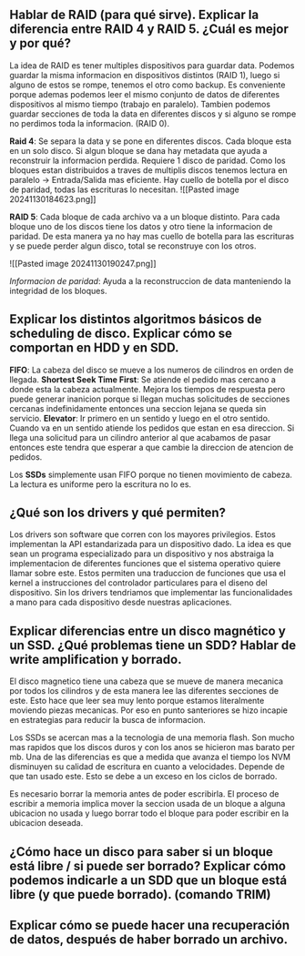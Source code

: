 ##  Hablar de RAID (para qué sirve). Explicar la diferencia entre RAID 4 y RAID 5. ¿Cuál es mejor y por qué?

La idea de RAID es tener multiples dispositivos para guardar data. 
Podemos guardar la misma informacion en dispositivos distintos (RAID 1), luego si alguno de estos se rompe, tenemos el otro como backup. Es conveniente porque ademas podemos leer el mismo conjunto de datos de diferentes dispositivos al mismo tiempo (trabajo en paralelo).
Tambien podemos guardar secciones de toda la data en diferentes discos y si alguno se rompe no perdimos toda la informacion. (RAID 0).

**Raid 4**: Se separa la data y se pone en diferentes discos. Cada bloque esta en un solo disco. Si algun bloque se dana hay metadata que ayuda a reconstruir la informacion perdida. Requiere 1 disco de paridad.
Como los bloques estan distribuidos a traves de multiplis discos tenemos lectura en paralelo -> Entrada/Salida mas eficiente.
Hay cuello de botella por el disco de paridad, todas las escrituras lo necesitan.
![[Pasted image 20241130184623.png]]

**RAID 5**: Cada bloque de cada archivo va a un bloque distinto. Para cada bloque uno de los discos tiene los datos y otro tiene la informacion de paridad. De esta manera ya no hay mas cuello de botella para las escrituras y se puede perder algun disco, total se reconstruye con los otros.

![[Pasted image 20241130190247.png]]

*Informacion de paridad*: Ayuda a la reconstruccion de data manteniendo la integridad de los bloques.

## Explicar los distintos algoritmos básicos de scheduling de disco. Explicar cómo se comportan en HDD y en SDD.

**FIFO**: La cabeza del disco se mueve a los numeros de cilindros en orden de llegada.
**Shortest Seek Time First**: Se atiende el pedido mas cercano a donde esta la cabeza actualmente. Mejora los tiempos de respuesta pero puede generar inanicion porque si llegan muchas solicitudes de secciones cercanas indefinidamente entonces una seccion lejana se queda sin servicio.
**Elevator**: Ir primero en un sentido y luego en el otro sentido. Cuando va en un sentido atiende los pedidos que estan en esa direccion.
Si llega una solicitud para un cilindro anterior al que acabamos de pasar entonces este tendra que esperar a que cambie la direccion de atencion de pedidos.

Los **SSDs** simplemente usan FIFO porque no tienen movimiento de cabeza. La lectura es uniforme pero la escritura no lo es.

## ¿Qué son los drivers y qué permiten?

Los drivers son software que corren con los mayores privilegios. Estos implementan la API estandarizada para un dispositivo dado. 
La idea es que sean un programa especializado para un dispositivo y nos abstraiga la implementacion de diferentes funciones que el sistema operativo quiere llamar sobre este. 
Estos permiten una traduccion de funciones que usa el kernel a instrucciones del controlador particulares para el diseno del dispositivo. Sin los drivers tendriamos que implementar las funcionalidades a mano para cada dispositivo desde nuestras aplicaciones.

## Explicar diferencias entre un disco magnético y un SSD. ¿Qué problemas tiene un SDD? Hablar de write amplification y borrado.

El disco magnetico tiene una cabeza que se mueve de manera mecanica por todos los cilindros y de esta manera lee las diferentes secciones de este. Esto hace que leer sea muy lento porque estamos literalmente moviendo piezas mecanicas. Por eso en punto santeriores se hizo incapie en estrategias para reducir la busca de informacion.

Los SSDs se acercan mas a la tecnologia de una memoria flash. Son mucho mas rapidos que los discos duros y con los anos se hicieron mas barato per mb. Una de las diferencias es que a medida que avanza el tiempo los NVM disminuyen su calidad de escritura en cuanto a velocidades. Depende de que tan usado este. Esto se debe a un exceso en los ciclos de borrado.

Es necesario borrar la memoria antes de poder escribirla. El proceso de escribir a memoria implica mover la seccion usada de un bloque a alguna ubicacion no usada y luego borrar todo el bloque para poder escribir en la ubicacion deseada.

## ¿Cómo hace un disco para saber si un bloque está libre / si puede ser borrado? Explicar cómo podemos indicarle a un SDD que un bloque está libre (y que puede borrado). (comando TRIM)


## Explicar cómo se puede hacer una recuperación de datos, después de haber borrado un archivo.